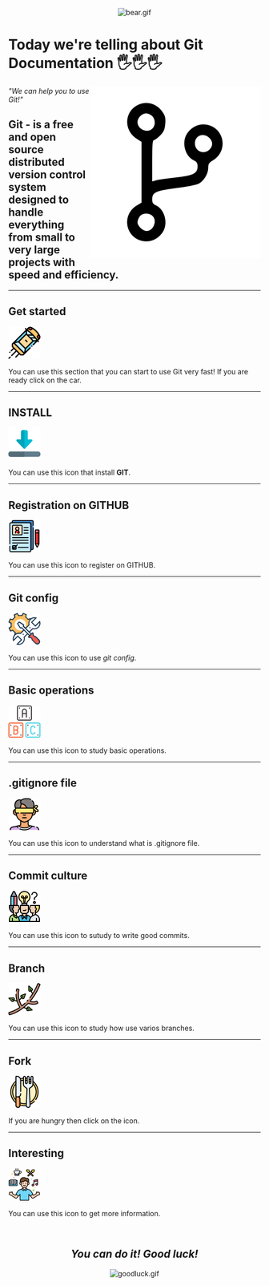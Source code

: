 <div align="center">

![bear.gif](https://media.giphy.com/media/1GEATImIxEXVR79Dhk/giphy.gif)

</div>

# Today we're telling about Git Documentation 🖐️🖐️🖐️

<a href="#"><img src="./img/git.svg" alt="git.label" align="right"></a>

*"We can help you to use Git!"*

## Git - is a free and open source distributed version control system designed to handle everything from small to very large projects with speed and efficiency.

***

## Get started

[![car.png](./img/car.png)](./GetStarted.md)

You can use this section that you can start to use Git very fast! If you are ready click on the car.
***

## INSTALL

[![download.png](./img/download.png)](./download.md) 

You can use this icon that install **GIT**. 

***

## Registration on GITHUB

[![registration.png](./img/registration.png)](./registration.md) 

You can use this icon to register on GITHUB.

***

## Git config

[![settings.png](./img/settings.png)](./settings.md)

You can use this icon to use *git config*.

***

## Basic operations

[![elementary.png](./img/elementary.png)](./elementary.md)

You can use this icon to study basic operations.

***

## .gitignore file

[![ignore.png](./img/ignore.png)](./ignore.md)

You can use this icon to understand what is .gitignore file.

***

## Commit culture

[![brainstorm.png](./img/brainstorm.png)](./brainstorm.md)

You can use this icon to sutudy to write good commits.

***

## Branch

[![branch.png](./img/branch.png)](./branch.md)

You can use this icon to study how use varios branches.

***

## Fork

[![knife.png](./img/knife.png)](./knife.md)

If you are hungry then click on the icon.

***

## Interesting

[![interesting.png](./img/interesting.png)](./interesting.md)

You can use this icon to get more information.

<br>

<div align="center">

## ***You can do it! Good luck!***

![goodluck.gif](https://media.giphy.com/media/3HuKpHk6CW8A3ypdxv/giphy.gif)

</div>



